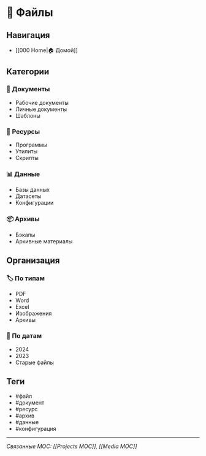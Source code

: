 # 📁 Файлы

## Навигация
- [[000 Home|🏠 Домой]]

## Категории
### 📄 Документы
- Рабочие документы
- Личные документы
- Шаблоны

### 💾 Ресурсы
- Программы
- Утилиты
- Скрипты

### 📊 Данные
- Базы данных
- Датасеты
- Конфигурации

### 📦 Архивы
- Бэкапы
- Архивные материалы

## Организация
### 🏷️ По типам
- PDF
- Word
- Excel
- Изображения
- Архивы

### 📅 По датам
- 2024
- 2023
- Старые файлы

## Теги
- #файл
- #документ
- #ресурс
- #архив
- #данные
- #конфигурация

---
*Связанные MOC: [[Projects MOC]], [[Media MOC]]*
